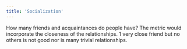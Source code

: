 ```yaml
---
title: 'Socialization'
---
```


How many friends and acquaintances do people have? The metric would incorporate the closeness of the relationships. 1 very close friend but no others is not good nor is many trivial relationships.
